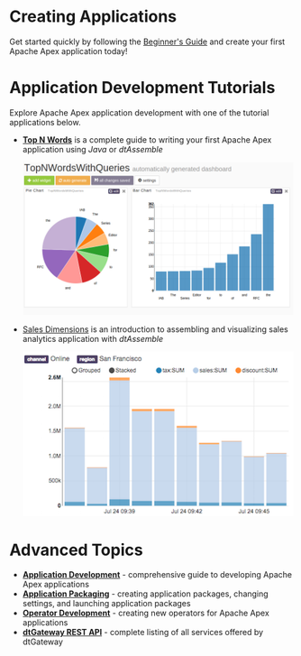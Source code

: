 Creating Applications
=====================

Get started quickly by following the [Beginner's Guide](/beginner) and create your first Apache Apex application today!



Application Development Tutorials
=================================

Explore Apache Apex application development with one of the tutorial applications below.


* **[Top N Words](tutorials/topnwords.md)** is a complete guide to writing your first Apache Apex application using *Java* or *dtAssemble*

    [![TopNWords Preview](tutorials/images/topnwords/image26.png)](tutorials/topnwords.md)

* [Sales Dimensions](tutorials/salesdimensions.md) is an introduction to assembling and visualizing sales analytics application with *dtAssemble*

    [![Sales Dimensions Preview](tutorials/images/sales_dimensions/preview.png)](tutorials/salesdimensions.md)



Advanced Topics
===============


- **[Application Development](application_development.md)** - comprehensive guide to developing Apache Apex applications
- **[Application Packaging](application_packages.md)** - creating application packages, changing settings, and launching application packages
- **[Operator Development](operator_development.md)** - creating new operators for Apache Apex applications
- **[dtGateway REST API](dtgateway_api.md)** - complete listing of all services offered by dtGateway
